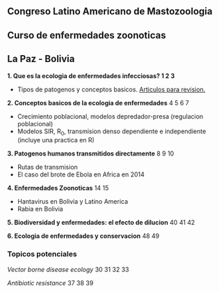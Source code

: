 ## Congreso Latino Americano de Mastozoologia
## Curso de enfermedades zoonoticas
## La Paz - Bolivia


**1. Que es la ecologia de enfermedades infecciosas?	1	2	3**

* Tipos de patogenos y conceptos basicos. [Articulos para revision.](tema-1/)

**2. Conceptos basicos de la ecologia de enfermedades**	4	5	6 7

* Crecimiento poblacional, modelos depredador-presa (regulacion poblacional)
* Modelos SIR, R<sub>0</sub>, transmision denso dependiente e independiente (incluye una practica en R)

**3. Patogenos humanos transmitidos directamente**	8	9	10

* Rutas de transmision
* El caso del brote de Ebola en Africa en 2014

**4. Enfermedades Zoonoticas**	14	15

* Hantavirus en Bolivia y Latino America
* Rabia en Bolivia

**5. Biodiversidad y enfermedades: el efecto de dilucion**	40	41	42

**6. Ecologia de enfermedades y conservacion**	48	49	

### Topicos potenciales
*Vector borne disease ecology*	30	31	32	33

*Antibiotic resistance*	37	38	39
